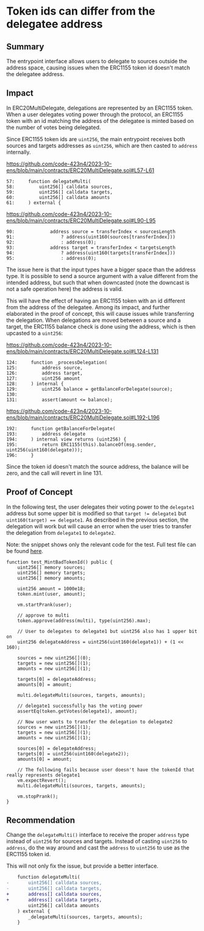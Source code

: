 # Token ids can differ from the delegatee address

## Summary

The entrypoint interface allows users to delegate to sources outside the address space, causing issues when the ERC1155 token id doesn't match the delegatee address.

## Impact

In ERC20MultiDelegate, delegations are represented by an ERC1155 token. When a user delegates voting power through the protocol, an ERC1155 token with an id matching the address of the delegatee is minted based on the number of votes being delegated.

Since ERC1155 token ids are `uint256`, the main entrypoint receives both sources and targets addresses as `uint256`, which are then casted to `address` internally.

https://github.com/code-423n4/2023-10-ens/blob/main/contracts/ERC20MultiDelegate.sol#L57-L61

```solidity
57:     function delegateMulti(
58:         uint256[] calldata sources,
59:         uint256[] calldata targets,
60:         uint256[] calldata amounts
61:     ) external {
```

https://github.com/code-423n4/2023-10-ens/blob/main/contracts/ERC20MultiDelegate.sol#L90-L95

```solidity
90:             address source = transferIndex < sourcesLength
91:                 ? address(uint160(sources[transferIndex]))
92:                 : address(0);
93:             address target = transferIndex < targetsLength
94:                 ? address(uint160(targets[transferIndex]))
95:                 : address(0);
```

The issue here is that the input types have a bigger space than the address type. It is possible to send a source argument with a value different from the intended address, but such that when downcasted (note the downcast is not a safe operation here) the address is valid.

This will have the effect of having an ERC1155 token with an id different from the address of the delegatee. Among its impact, and further elaborated in the proof of concept, this will cause issues while transferring the delegation. When delegations are moved between a source and a target, the ERC1155 balance check is done using the address, which is then upcasted to a `uint256`:

https://github.com/code-423n4/2023-10-ens/blob/main/contracts/ERC20MultiDelegate.sol#L124-L131

```solidity
124:     function _processDelegation(
125:         address source,
126:         address target,
127:         uint256 amount
128:     ) internal {
129:         uint256 balance = getBalanceForDelegate(source);
130: 
131:         assert(amount <= balance);
```

https://github.com/code-423n4/2023-10-ens/blob/main/contracts/ERC20MultiDelegate.sol#L192-L196

```solidity
192:     function getBalanceForDelegate(
193:         address delegate
194:     ) internal view returns (uint256) {
195:         return ERC1155(this).balanceOf(msg.sender, uint256(uint160(delegate)));
196:     }
```

Since the token id doesn't match the source address, the balance will be zero, and the call will revert in line 131.

## Proof of Concept

In the following test, the user delegates their voting power to the `delegate1` address but some upper bit is modified so that `target != delegate1` but `uint160(target) == delegate1`. As described in the previous section, the delegation will work but will cause an error when the user tries to transfer the delegation from `delegate1` to `delegate2`.

Note: the snippet shows only the relevant code for the test. Full test file can be found [here](https://gist.github.com/romeroadrian/8cdc62fd22e755406b51a70352b687c3).

```solidity
function test_MintBadTokenId() public {
    uint256[] memory sources;
    uint256[] memory targets;
    uint256[] memory amounts;

    uint256 amount = 1000e18;
    token.mint(user, amount);

    vm.startPrank(user);

    // approve to multi
    token.approve(address(multi), type(uint256).max);

    // User to delegates to delegate1 but uint256 also has 1 upper bit on
    uint256 delegateAddress = uint256(uint160(delegate1)) + (1 << 160);

    sources = new uint256[](0);
    targets = new uint256[](1);
    amounts = new uint256[](1);

    targets[0] = delegateAddress;
    amounts[0] = amount;

    multi.delegateMulti(sources, targets, amounts);

    // delegate1 successfully has the voting power
    assertEq(token.getVotes(delegate1), amount);

    // Now user wants to transfer the delegation to delegate2
    sources = new uint256[](1);
    targets = new uint256[](1);
    amounts = new uint256[](1);

    sources[0] = delegateAddress;
    targets[0] = uint256(uint160(delegate2));
    amounts[0] = amount;

    // The following fails because user doesn't have the tokenId that really represents delegate1
    vm.expectRevert();
    multi.delegateMulti(sources, targets, amounts);

    vm.stopPrank();
}
```

## Recommendation

Change the `delegateMulti()` interface to receive the proper `address` type instead of `uint256` for sources and targets. Instead of casting `uint256` to `address`, do the way around and cast the `address` to `uint256` to use as the ERC1155 token id.

This will not only fix the issue, but provide a better interface.

```diff
    function delegateMulti(
-       uint256[] calldata sources,
-       uint256[] calldata targets,
+       address[] calldata sources,
+       address[] calldata targets,
        uint256[] calldata amounts
    ) external {
        _delegateMulti(sources, targets, amounts);
    }
```
